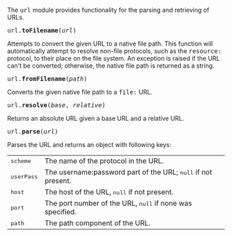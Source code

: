 The <tt>url</tt> module provides functionality for the parsing and
retrieving of URLs.

<tt>url.**toFilename**(*url*)</tt>

Attempts to convert the given URL to a native file path.  This
function will automatically attempt to resolve non-file protocols,
such as the <tt>resource:</tt> protocol, to their place on the file
system. An exception is raised if the URL can't be converted;
otherwise, the native file path is returned as a string.

<tt>url.**fromFilename**(*path*)</tt>

Converts the given native file path to a <tt>file:</tt> URL.

<tt>url.**resolve**(*base*, *relative*)</tt>

Returns an absolute URL given a base URL and a relative URL.

<tt>url.**parse**(*url*)</tt>

Parses the URL and returns an object with following keys:

<table>
  <tr>
    <td><tt>scheme</tt></td>
    <td>The name of the protocol in the URL.</td>
  </tr>
  <tr>
    <td><tt>userPass</tt></td>
    <td>The username:password part of the URL; <tt>null</tt> if not
    present.</td>
  </tr>
  <tr>
    <td><tt>host</tt></td>
    <td>The host of the URL, <tt>null</tt> if not present.</td>
  </tr>
  <tr>
    <td><tt>port</tt></td>
    <td>The port number of the URL, <tt>null</tt> if none was
    specified.</td>
  </tr>
  <tr>
    <td><tt>path</tt></td>
    <td>The path component of the URL.</td>
  </tr>
</td>

